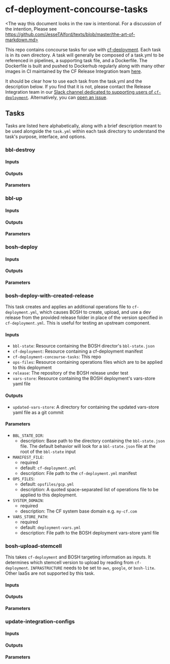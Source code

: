 # cf-deployment-concourse-tasks

<The way this document looks in the raw
is intentional.
For a discussion of the intention,
Please see
https://github.com/JesseTAlford/texts/blob/master/the-art-of-markdown.md>

This repo contains concourse tasks for use with [cf-deployment][cf-deployment-repo].
Each task is in its own directory.
A task will generally be composed of a task.yml to be referenced in pipelines,
a supporting task file, and a Dockerfile.
The Dockerfile is built and pushed to Dockerhub regularly
along with many other images
in CI maintained by the CF Release Integration team [here][runtime-ci-build-docker-images].

It should be clear how to use each task
from the task.yml
and the description below.
If you find that it is not,
please contact the Release Integration team
in our [Slack channel dedicated to supporting users of `cf-deployment`][cf-deployment-slack-channel].
Alternatively, you can [open an issue][issues-page].

## Tasks
Tasks are listed here alphabetically,
along with a brief description
meant to be used alongside the `task.yml` within each task directory
to understand the task's
purpose, interface, and options.

### bbl-destroy
#### Inputs
#### Outputs
#### Parameters

### bbl-up
#### Inputs
#### Outputs
#### Parameters

### bosh-deploy
#### Inputs
#### Outputs
#### Parameters

### bosh-deploy-with-created-release

This task creates and applies an additional operations file to `cf-deployment.yml`,
which causes BOSH to
create, upload, and use a dev release
from the provided release folder
in place of the version specified in `cf-deployment.yml`.
This is useful for testing an upstream component.

#### Inputs

* `bbl-state`: Resource containing the BOSH director's `bbl-state.json`
* `cf-deployment`: Resource containing a cf-deployment manifest
* `cf-deployment-concourse-tasks`: This repo
* `ops-files`: Resource containing operations files which are to be applied to this deployment
* `release`: The repository of the BOSH release under test
* `vars-store`: Resource containing the BOSH deployment's vars-store yaml file

#### Outputs

* `updated-vars-store`: A directory for containing the updated vars-store yaml file as a git commit

#### Parameters
* `BBL_STATE_DIR`:
  * description: Base path to the directory containing the `bbl-state.json` file.
  The default behavior will look for a `bbl-state.json` file at the root of the `bbl-state` input
* `MANIFEST_FILE`:
  * required
  * default: `cf-deployment.yml`
  * description: File path to the `cf-deployment.yml` manifest
* `OPS_FILES`:
  * default: `opsfiles/gcp.yml`
  * description: A quoted space-separated list of operations file to be applied to this deployment.
* `SYSTEM_DOMAIN`:
  * required
  * description: The CF system base domain e.g. `my-cf.com`
* `VARS_STORE_PATH`:
  * required
  * default: `deployment-vars.yml`
  * description: File path to the BOSH deployment vars-store yaml file

### bosh-upload-stemcell
This takes `cf-deployment`
and BOSH targeting information as inputs.
It determines which stemcell version to upload
by reading from `cf-deployment`.
`INFRASTRUCTURE` needs to be set to
`aws`, `google`, or `bosh-lite`.
Other IaaSs are not supported by this task.

#### Inputs
#### Outputs
#### Parameters

### update-integration-configs
#### Inputs
#### Outputs
#### Parameters

[cf-deployment-repo]: https://github.com/cloudfoundry/cf-deployment
[runtime-ci-build-docker-images]: https://runtime.ci.cf-app.com/teams/main/pipelines/build-docker-images
[cf-deployment-slack-channel]: https://cloudfoundry.slack.com/messages/cf-deployment/
[issues-page]: https://github.com/cloudfoundry/cf-deployment-concourse-tasks/issues
[deploy-with-created-lines]: https://github.com/cloudfoundry/cf-deployment-concourse-tasks/blob/master/bosh-deploy-with-created-release/task#L49-L55
